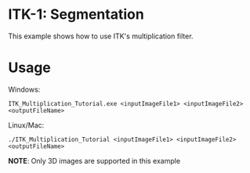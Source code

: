 # ITK-1: Segmentation

This example shows how to use ITK's multiplication filter.

# Usage

Windows:

```ITK_Multiplication_Tutorial.exe <inputImageFile1> <inputImageFile2> <outputFileName>```

Linux/Mac:

```./ITK_Multiplication_Tutorial <inputImageFile1> <inputImageFile2> <outputFileName>```

<b>NOTE</b>: Only 3D images are supported in this example